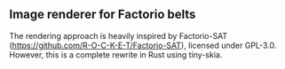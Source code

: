 ## Image renderer for Factorio belts

The rendering approach is heavily inspired by
Factorio-SAT (https://github.com/R-O-C-K-E-T/Factorio-SAT), licensed under GPL-3.0.
However, this is a complete rewrite in Rust using tiny-skia.
